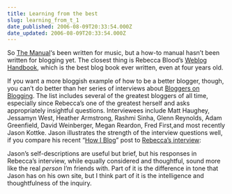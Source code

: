 ```yaml
---
title: Learning from the best
slug: learning_from_t_1
date_published: 2006-08-09T20:33:54.000Z
date_updated: 2006-08-09T20:33:54.000Z
---
```


So [The Manual](http://www.dashes.com/anil/2006/08/08/they_wrote_the_)‘s been written for music, but a how-to manual hasn’t been written for blogging yet. The closest thing is Rebecca Blood’s [Weblog Handbook](http://www.rebeccablood.net/handbook/index.html), which is the best blog book ever written, even at four years old.

If you want a more bloggish example of how to be a better blogger, though, you can’t do better than her series of interviews about [Bloggers on Blogging](http://www.rebeccablood.net/essays/index.html#bloggerson). The list includes several of the greatest bloggers of all time, especially since Rebecca’s one of the greatest herself and asks appropriately insightful questions. Interviewees include Matt Haughey, Jessamyn West, Heather Armstrong, Rashmi Sinha, Glenn Reynolds, Adam Greenfield, David Weinberger, Megan Reardon, Fred First,and most recently Jason Kottke. Jason illustrates the strength of the interview questions well, if you compare his recent “[How I Blog](http://www.kottke.org/06/08/how-i-blog)” post to [Rebecca’s interview](http://www.rebeccablood.net/bloggerson/jasonkottke.html):

Jason’s self-descriptions are useful but brief, but his responses in Rebecca’s interview, while equally considered and thoughtful, sound more like the real *person* I’m friends with. Part of it is the difference in tone that Jason has on his own site, but I think part of it is the intelligence and thoughtfulness of the inquiry.
